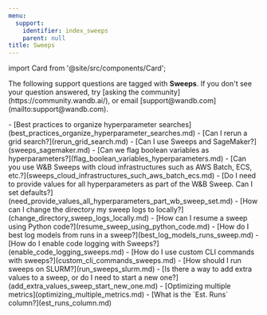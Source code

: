 ```yaml
---
menu:
  support:
    identifier: index_sweeps
    parent: null
title: Sweeps
---
```


import Card from '@site/src/components/Card';

<Card className="card-support-index">
  <p>The following support questions are tagged with <b>Sweeps</b>. If you don't see 
your question answered, try [asking the community](https://community.wandb.ai/), 
or email [support@wandb.com](mailto:support@wandb.com).</p>
</Card>
- [Best practices to organize hyperparameter searches](best_practices_organize_hyperparameter_searches.md)
- [Can I rerun a grid search?](rerun_grid_search.md)
- [Can I use Sweeps and SageMaker?](sweeps_sagemaker.md)
- [Can we flag boolean variables as hyperparameters?](flag_boolean_variables_hyperparameters.md)
- [Can you use W&B Sweeps with cloud infrastructures such as AWS Batch, ECS, etc.?](sweeps_cloud_infrastructures_such_aws_batch_ecs.md)
- [Do I need to provide values for all hyperparameters as part of the W&B Sweep. Can I set defaults?](need_provide_values_all_hyperparameters_part_wb_sweep_set.md)
- [How can I change the directory my sweep logs to locally?](change_directory_sweep_logs_locally.md)
- [How can I resume a sweep using Python code?](resume_sweep_using_python_code.md)
- [How do I best log models from runs in a sweep?](best_log_models_runs_sweep.md)
- [How do I enable code logging with Sweeps?](enable_code_logging_sweeps.md)
- [How do I use custom CLI commands with sweeps?](custom_cli_commands_sweeps.md)
- [How should I run sweeps on SLURM?](run_sweeps_slurm.md)
- [Is there a way to add extra values to a sweep, or do I need to start a new one?](add_extra_values_sweep_start_new_one.md)
- [Optimizing multiple metrics](optimizing_multiple_metrics.md)
- [What is the `Est. Runs` column?](est_runs_column.md)